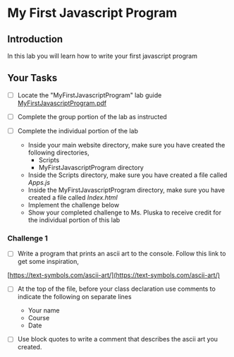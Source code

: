 # My First Javascript Program

## Introduction
In this lab you will learn how to write your first javascript program

## Your Tasks

- [ ] Locate the "MyFirstJavascriptProgram" lab guide [MyFirstJavascriptProgram.pdf](MyFirstJavaProgram.pdf)

- [ ] Complete the group portion of the lab as instructed

- [ ] Complete the individual portion of the lab

	* Inside your main website directory, make sure you have created the following directories, 
		- Scripts
		- MyFirstJavascriptProgram directory
	* Inside the Scripts directory, make sure you have created a file called _Apps.js_
	* Inside the MyFirstJavascriptProgram directory, make sure you have created a file called _Index.html_
	* Implement the challenge below
	* Show your completed challenge to Ms. Pluska to receive credit for the individual portion of this lab

### Challenge 1

- [ ] Write a program that prints an ascii art to the console.  Follow this link to get some inspiration, 

[https://text-symbols.com/ascii-art/](https://text-symbols.com/ascii-art/)

- [ ] At the top of the file, before your class declaration use comments to indicate the following 
on separate lines

	* Your name
	* Course
	* Date

- [ ] Use block quotes to write a comment that describes the ascii art you created.













